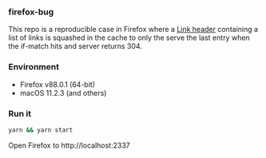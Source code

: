 ### firefox-bug

This repo is a reproducible case in Firefox where a [Link header](https://developer.mozilla.org/en-US/docs/Web/HTTP/Headers/Link) containing a list of links is squashed in the cache to only the serve the last entry when the if-match hits and server returns 304.

### Environment
- Firefox v88.0.1 (64-bit)
- macOS 11.2.3 (and others)

### Run it
```sh
yarn && yarn start
```

Open Firefox to http://localhost:2337